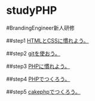studyPHP
========

#BrandingEngineer新人研修

##step1
[HTMLとCSSに慣れよう。](https://github.com/shouhei/studyPHP/wiki/step1)

##step2
[gitを使おう。](https://github.com/shouhei/studyPHP/wiki/step2)

##step3
[PHPに慣れよう。](https://github.com/shouhei/studyPHP/wiki/step3)

##step4
[PHPでつくろう。](https://github.com/shouhei/studyPHP/wiki/step4)


##step5
[cakephpでつくろう。](https://github.com/shouhei/studyPHP/wiki/step5)

